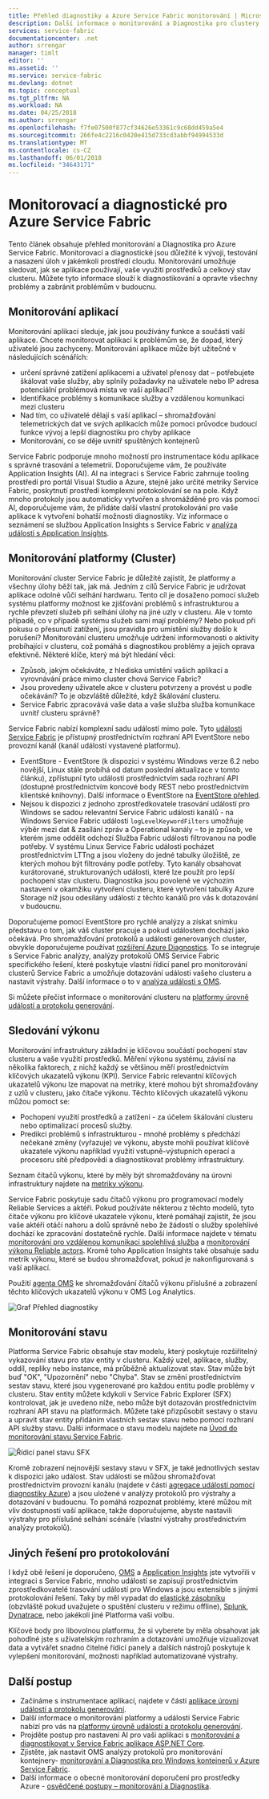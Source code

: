 ```yaml
---
title: Přehled diagnostiky a Azure Service Fabric monitorování | Microsoft Docs
description: Další informace o monitorování a Diagnostika pro clustery, aplikace a služby Azure Service Fabric.
services: service-fabric
documentationcenter: .net
author: srrengar
manager: timlt
editor: ''
ms.assetid: ''
ms.service: service-fabric
ms.devlang: dotnet
ms.topic: conceptual
ms.tgt_pltfrm: NA
ms.workload: NA
ms.date: 04/25/2018
ms.author: srrengar
ms.openlocfilehash: f7fe07500f877cf34626e53361c9c68dd459a5e4
ms.sourcegitcommit: 266fe4c2216c0420e415d733cd3abbf94994533d
ms.translationtype: MT
ms.contentlocale: cs-CZ
ms.lasthandoff: 06/01/2018
ms.locfileid: "34643171"
---
```

# <a name="monitoring-and-diagnostics-for-azure-service-fabric"></a>Monitorovací a diagnostické pro Azure Service Fabric

Tento článek obsahuje přehled monitorování a Diagnostika pro Azure Service Fabric. Monitorovací a diagnostické jsou důležité k vývoji, testování a nasazení úloh v jakémkoli prostředí cloudu. Monitorování umožňuje sledovat, jak se aplikace používají, vaše využití prostředků a celkový stav clusteru. Můžete tyto informace slouží k diagnostikování a opravte všechny problémy a zabránit problémům v budoucnu. 

## <a name="application-monitoring"></a>Monitorování aplikací
Monitorování aplikací sleduje, jak jsou používány funkce a součásti vaší aplikace. Chcete monitorovat aplikací k problémům se, že dopad, který uživatelé jsou zachyceny. Monitorování aplikace může být užitečné v následujících scénářích:
* určení správné zatížení aplikacemi a uživatel přenosy dat – potřebujete škálovat vaše služby, aby splnily požadavky na uživatele nebo IP adresa potenciální problémová místa ve vaší aplikaci?
* Identifikace problémy s komunikace služby a vzdálenou komunikaci mezi clusteru
* Nad tím, co uživatelé dělají s vaší aplikací – shromažďování telemetrických dat ve svých aplikacích může pomoci průvodce budoucí funkce vývoj a lepší diagnostiku pro chyby aplikace
* Monitorování, co se děje uvnitř spuštěných kontejnerů

Service Fabric podporuje mnoho možností pro instrumentace kódu aplikace s správné trasování a telemetrií. Doporučujeme vám, že používáte Application Insights (AI). AI na integraci s Service Fabric zahrnuje tooling prostředí pro portál Visual Studio a Azure, stejně jako určité metriky Service Fabric, poskytnutí prostředí komplexní protokolování se na pole. Když mnoho protokoly jsou automaticky vytvořen a shromážděné pro vás pomocí AI, doporučujeme vám, že přidáte další vlastní protokolování pro vaše aplikace k vytvoření bohatší možnosti diagnostiky. Viz informace o seznámení se službou Application Insights s Service Fabric v [analýza události s Application Insights](service-fabric-diagnostics-event-analysis-appinsights.md).

## <a name="platform-cluster-monitoring"></a>Monitorování platformy (Cluster)
Monitorování cluster Service Fabric je důležité zajistit, že platformy a všechny úlohy běží tak, jak má. Jedním z cílů Service Fabric je udržovat aplikace odolné vůči selhání hardwaru. Tento cíl je dosaženo pomocí služeb systému platformy možnost ke zjišťování problémů s infrastrukturou a rychle převzetí služeb při selhání úlohy na jiné uzly v clusteru. Ale v tomto případě, co v případě systému služeb sami mají problémy? Nebo pokud při pokusu o přesunutí zatížení, jsou pravidla pro umístění služby došlo k porušení? Monitorování clusteru umožňuje udržení informovanosti o aktivity probíhající v clusteru, což pomáhá s diagnostikou problémy a jejich oprava efektivně. Některé klíče, který má být hledání věci:
* Způsob, jakým očekáváte, z hlediska umístění vašich aplikací a vyrovnávání práce mimo cluster chová Service Fabric? 
* Jsou provedeny uživatele akce v clusteru potvrzeny a provést u podle očekávání? To je obzvláště důležité, když škálování clusteru.
* Service Fabric zpracovává vaše data a vaše služba služba komunikace uvnitř clusteru správně?

Service Fabric nabízí komplexní sadu událostí mimo pole. Tyto [události Service Fabric](service-fabric-diagnostics-events.md) je přístupný prostřednictvím rozhraní API EventStore nebo provozní kanál (kanál událostí vystavené platformu). 
* EventStore - EventStore (k dispozici v systému Windows verze 6.2 nebo novější, Linux stále probíhá od datum poslední aktualizace v tomto článku), zpřístupní tyto události prostřednictvím sada rozhraní API (dostupné prostřednictvím koncové body REST nebo prostřednictvím klientské knihovny). Další informace o EventStore na [EventStore přehled](service-fabric-diagnostics-eventstore.md).
* Nejsou k dispozici z jednoho zprostředkovatele trasování událostí pro Windows se sadou relevantní Service Fabric události kanálů - na Windows Service Fabric události `logLevelKeywordFilters` umožňuje výběr mezi dat & zasílání zpráv a Operational kanály – to je způsob, ve kterém jsme oddělit odchozí Služba Fabric události filtrovanou na podle potřeby. V systému Linux Service Fabric události pocházet prostřednictvím LTTng a jsou vloženy do jedné tabulky úložiště, ze kterých mohou být filtrovány podle potřeby. Tyto kanály obsahovat kurátorované, strukturovaných události, které lze použít pro lepší pochopení stav clusteru. Diagnostika jsou povolené ve výchozím nastavení v okamžiku vytvoření clusteru, které vytvoření tabulky Azure Storage níž jsou odesílány události z těchto kanálů pro vás k dotazování v budoucnu. 

Doporučujeme pomocí EventStore pro rychlé analýzy a získat snímku představu o tom, jak váš cluster pracuje a pokud událostem dochází jako očekává. Pro shromažďování protokolů a událostí generovaných cluster, obvykle doporučujeme používat [rozšíření Azure Diagnostics](service-fabric-diagnostics-event-aggregation-wad.md). To se integruje s Service Fabric analýzy, analýzy protokolů OMS Service Fabric specifického řešení, které poskytuje vlastní řídicí panel pro monitorování clusterů Service Fabric a umožňuje dotazování události vašeho clusteru a nastavit výstrahy. Další informace o to v [analýza události s OMS](service-fabric-diagnostics-event-analysis-oms.md). 

 Si můžete přečíst informace o monitorování clusteru na [platformy úrovně událostí a protokolu generování](service-fabric-diagnostics-event-generation-infra.md).

## <a name="performance-monitoring"></a>Sledování výkonu
Monitorování infrastruktury základní je klíčovou součástí pochopení stav clusteru a vaše využití prostředků. Měření výkonu systému, závisí na několika faktorech, z nichž každý se většinou měří prostřednictvím klíčových ukazatelů výkonu (KPI). Service Fabric relevantní klíčových ukazatelů výkonu lze mapovat na metriky, které mohou být shromažďovány z uzlů v clusteru, jako čítače výkonu.
Těchto klíčových ukazatelů výkonu můžou pomoct se:
* Pochopení využití prostředků a zatížení - za účelem škálování clusteru nebo optimalizací procesů služby.
* Predikci problémů s infrastrukturou - mnohé problémy s předchází nečekané změny (vyřazuje) ve výkonu, abyste mohli používat klíčové ukazatele výkonu například využití vstupně-výstupních operací a procesoru sítě předpovědi a diagnostikovat problémy infrastruktury.

Seznam čítačů výkonu, které by měly být shromažďovány na úrovni infrastruktury najdete na [metriky výkonu](service-fabric-diagnostics-event-generation-perf.md). 

Service Fabric poskytuje sadu čítačů výkonu pro programovací modely Reliable Services a aktéři. Pokud používáte některou z těchto modelů, tyto čítače výkonu pro klíčové ukazatele výkonu, které pomáhají zajistit, že jsou vaše aktéři otáčí nahoru a dolů správně nebo že žádostí o služby spolehlivé dochází ke zpracování dostatečně rychle. Další informace najdete v tématu [monitorování pro vzdálenou komunikaci spolehlivá služba](service-fabric-reliable-serviceremoting-diagnostics.md#performance-counters) a [monitorování výkonu Reliable actors](service-fabric-reliable-actors-diagnostics.md#performance-counters). Kromě toho Application Insights také obsahuje sadu metrik výkonu, které se budou shromažďovat, pokud je nakonfigurovaná s vaší aplikací.

Použití [agenta OMS](service-fabric-diagnostics-oms-agent.md) ke shromažďování čítačů výkonu příslušné a zobrazení těchto klíčových ukazatelů výkonu v OMS Log Analytics.

![Graf Přehled diagnostiky](media/service-fabric-diagnostics-overview/diagnostics-overview.png)

## <a name="health-monitoring"></a>Monitorování stavu
Platforma Service Fabric obsahuje stav modelu, který poskytuje rozšiřitelný vykazování stavu pro stav entity v clusteru. Každý uzel, aplikace, služby, oddíl, repliky nebo instance, má průběžně aktualizovat stav. Stav může být buď "OK", "Upozornění" nebo "Chyba". Stav se změní prostřednictvím sestav stavu, které jsou vygenerované pro každou entitu podle problémy v clusteru. Stav entity můžete kdykoli v Service Fabric Explorer (SFX) kontrolovat, jak je uvedeno níže, nebo může být dotazován prostřednictvím rozhraní API stavu na platformách. Můžete také přizpůsobit sestavy o stavu a upravit stav entity přidáním vlastních sestav stavu nebo pomocí rozhraní API služby stavu. Další informace o stavu modelu najdete na [Úvod do monitorování stavu Service Fabric](service-fabric-health-introduction.md).

![Řídicí panel stavu SFX](media/service-fabric-diagnostics-overview/sfx-healthstatus.png)

Kromě zobrazení nejnovější sestavy stavu v SFX, je také jednotlivých sestav k dispozici jako událost. Stav události se můžou shromažďovat prostřednictvím provozní kanálu (najdete v části [agregace událostí pomocí diagnostiky Azure](service-fabric-diagnostics-event-aggregation-wad.md#log-collection-configurations)) a jsou uložené v analýzy protokolů pro výstrahy a dotazování v budoucnu. To pomáhá rozpoznat problémy, které můžou mít vliv dostupnosti vaší aplikace, takže doporučujeme, abyste nastavili výstrahy pro příslušné selhání scénáře (vlastní výstrahy prostřednictvím analýzy protokolů).

## <a name="other-logging-solutions"></a>Jiných řešení pro protokolování

I když obě řešení je doporučeno, [OMS](service-fabric-diagnostics-event-analysis-oms.md) a [Application Insights](service-fabric-diagnostics-event-analysis-appinsights.md) jste vytvořili v integraci s Service Fabric, mnoho událostí se zapisují prostřednictvím zprostředkovatelé trasování událostí pro Windows a jsou extensible s jinými protokolování řešení. Taky by měl vypadat do [elastické zásobníku](https://www.elastic.co/products) (obzvláště pokud uvažujete o spuštění clusteru v režimu offline), [Splunk](https://www.splunk.com/), [Dynatrace](https://www.dynatrace.com/), nebo jakékoli jiné Platforma vaši volbu. 

Klíčové body pro libovolnou platformu, že si vyberete by měla obsahovat jak pohodlné jste s uživatelským rozhraním a dotazování umožňuje vizualizovat data a vytvářet snadno čitelné řídicí panely a dalších nástrojů poskytuje k vylepšení monitorování, možnosti například automatizované výstrahy.

## <a name="next-steps"></a>Další postup

* Začínáme s instrumentace aplikací, najdete v části [aplikace úrovni událostí a protokolu generování](service-fabric-diagnostics-event-generation-app.md).
* Další informace o monitorování platformy a události Service Fabric nabízí pro vás na [platformy úrovně událostí a protokolu generování](service-fabric-diagnostics-event-generation-infra.md).
* Projděte postup pro nastavení AI pro vaši aplikaci s [monitorování a diagnostikovat v Service Fabric aplikace ASP.NET Core](service-fabric-tutorial-monitoring-aspnet.md).
* Zjistěte, jak nastavit OMS analýzy protokolů pro monitorování kontejnery- [monitorování a Diagnostika pro Windows kontejnerů v Azure Service Fabric](service-fabric-tutorial-monitoring-wincontainers.md).
* Další informace o obecné monitorování doporučení pro prostředky Azure - [osvědčené postupy – monitorování a Diagnostika](https://docs.microsoft.com/azure/architecture/best-practices/monitoring). 

